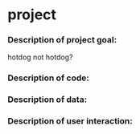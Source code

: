 # project

### Description of project goal:
hotdog not hotdog?
### Description of code:

### Description of data:

### Description of user interaction:
